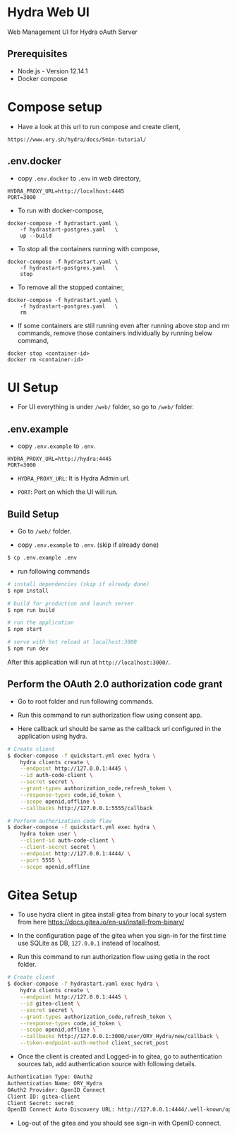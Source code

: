 # Hydra Web UI
Web Management UI for Hydra oAuth Server

## Prerequisites

* Node.js - Version 12.14.1 
* Docker compose

# Compose setup

* Have a look at this url to run compose and create client,
```console
https://www.ory.sh/hydra/docs/5min-tutorial/
```

## .env.docker
* copy `.env.docker` to `.env` in web directory,

```console
HYDRA_PROXY_URL=http://localhost:4445
PORT=3000
```


* To run with docker-compose,
```console
docker-compose -f hydrastart.yaml \           
    -f hydrastart-postgres.yaml   \
    up --build
```

* To stop all the containers running with compose,
```console
docker-compose -f hydrastart.yaml \           
    -f hydrastart-postgres.yaml   \
    stop
```

* To remove all the stopped container,
```console
docker-compose -f hydrastart.yaml \           
    -f hydrastart-postgres.yaml   \
    rm
```

* If some containers are still running even after running above stop and rm commands, remove those containers individually by running below command,
```console
docker stop <container-id>
docker rm <container-id>
```

# UI Setup

* For UI everything is under `/web/` folder, so go to `/web/` folder. 

## .env.example

* copy `.env.example` to `.env`.
```
HYDRA_PROXY_URL=http://hydra:4445
PORT=3000
```
* `HYDRA_PROXY_URL`: It is Hydra Admin url.

* `PORT`: Port on which the UI will run.

## Build Setup

* Go to `/web/` folder. 

* copy `.env.example` to `.env`. (skip if already done)

```bash
$ cp .env.example .env
```

* run following commands

``` bash
# install dependencies (skip if already done)
$ npm install 

# build for production and launch server
$ npm run build

# run the application
$ npm start

# serve with hot reload at localhost:3000
$ npm run dev
```

After this application will run at `http://localhost:3000/`.
  
## Perform the OAuth 2.0 authorization code grant
* Go to root folder and run following commands.

* Run this command to run authorization flow using consent app.

* Here callback url should be same as the callback url configured in the application using hydra.

```bash
# Create client
$ docker-compose -f quickstart.yml exec hydra \
    hydra clients create \
    --endpoint http://127.0.0.1:4445 \
    --id auth-code-client \
    --secret secret \
    --grant-types authorization_code,refresh_token \
    --response-types code,id_token \
    --scope openid,offline \
    --callbacks http://127.0.0.1:5555/callback

# Perform authorization code flow
$ docker-compose -f quickstart.yml exec hydra \
    hydra token user \
    --client-id auth-code-client \
    --client-secret secret \
    --endpoint http://127.0.0.1:4444/ \
    --port 5555 \
    --scope openid,offline
```

# Gitea Setup
* To use hydra client in gitea install gitea from binary to your local system from here https://docs.gitea.io/en-us/install-from-binary/

* In the configuration page of the gitea when you sign-in for the first time use SQLite as DB, `127.0.0.1` instead of localhost.

* Run this command to run authorization flow using getia in the root folder.

```bash
# Create client
$ docker-compose -f hydrastart.yaml exec hydra \
    hydra clients create \
    --endpoint http://127.0.0.1:4445 \
    --id gitea-client \
    --secret secret \
    --grant-types authorization_code,refresh_token \
    --response-types code,id_token \
    --scope openid,offline \
    --callbacks http://127.0.0.1:3000/user/ORY_Hydra/new/callback \
    --token-endpoint-auth-method client_secret_post
```

* Once the client is created and Logged-in to gitea, go to authentication sources tab, add authentication source with following details.

```bash
Authentication Type: OAuth2
Authentication Name: ORY_Hydra
OAuth2 Provider: OpenID Connect
Client ID: gitea-client
Client Secret: secret
OpenID Connect Auto Discovery URL: http://127.0.0.1:4444/.well-known/openid-configuration
```

* Log-out of the gitea and you should see sign-in with OpenID connect.
